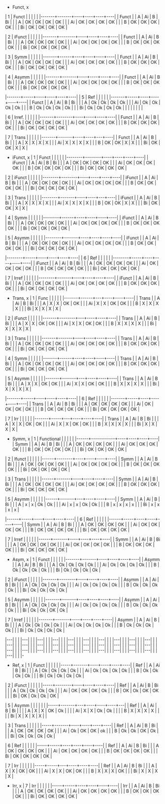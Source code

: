 * Funct, x

|     1 | Funct |    |    |    |    |
|-------+-------+----+----+----+----|
| Funct |       | A  | Ai | B  | Bi |
|       | A     | OK | OK | OK | OK |
|       | Ai    | OK | OK | OK | OK |
|       | B     | OK | OK | OK | OK |
|       | Bi    | OK | OK | OK | OK |


|     2 | iFunct |    |    |    |    |
|-------+--------+----+----+----+----|
| Funct |        | A  | Ai | B  | Bi |
|       | A      | OK | OK | OK | OK |
|       | Ai     | OK | OK | OK | OK |
|       | B      | OK | OK | OK | OK |
|       | Bi     | OK | OK | OK | OK |

| 3     | Symm |    |    |    |    |
|-------+------+----+----+----+----|
| Funct |      | A  | Ai | B  | Bi |
|       | A    | OK | OK | OK | OK |
|       | Ai   | OK | OK | OK | OK |
|       | B    | OK | OK | OK | OK |
|       | Bi   | OK | OK | OK | OK |

| 4     | Asymm |    |    |    |    |
|-------+-------+----+----+----+----|
| Funct |       | A  | Ai | B  | Bi |
|       | A     | OK | OK | OK | OK |
|       | Ai    | OK | OK | OK | OK |
|       | B     | OK | OK | OK | OK |
|       | Bi    | OK | OK | OK | OK |

|-------+-----+----+----+----+----|
|     5 | Ref |    |    |    |    |
|-------+-----+----+----+----+----|
| Funct |     | A  | Ai | B  | Bi |
|       | A   | Ok | Ok | Ok | Ok |
|       | Ai  | Ok | Ok | Ok | Ok |
|       | B   | Ok | Ok | Ok | Ok |
|       | Bi  | Ok | Ok | Ok | Ok |
|       |     |    |    |    |    |

| 6     | Irref. |    |    |    |    |
|-------+--------+----+----+----+----|
| Funct |        | A  | Ai | B  | Bi |
|       | A      | OK | OK | OK | OK |
|       | Ai     | OK | OK | OK | OK |
|       | B      | OK | OK | OK | OK |
|       | Bi     | OK | OK | OK | OK |

| 7     | Trans |    |    |   |    |
|-------+-------+----+----+---+----|
| Funct |       | A  | Ai | B | Bi |
|       | A     | X  | X  | X | X  |
|       | Ai    | X  | X  | X | X  |
|       | B     | OK | OK | X | X  |
|       | Bi    | OK | OK | X | X  |

* iFunct, x
|      1 | Funct  |    |    |    |    |
|--------+--------+----+----+----+----|
| iFunct |        | A  | Ai | B  | Bi |
|        | A      | OK | OK | OK | OK |
|        | Ai     | OK | OK | OK | OK |
|        | B      | OK | OK | OK | OK |
|        | Bi     | OK | OK | OK | OK |

|      2 | iFunct |    |    |    |    |
|--------+--------+----+----+----+----|
| iFunct |        | A  | Ai | B  | Bi |
|        | A      | OK | OK | OK | OK |
|        | Ai     | OK | OK | OK | OK |
|        | B      | OK | OK | OK | OK |
|        | Bi     | OK | OK | OK | OK |

|      3 | Trans |    |    |   |    |
|--------+-------+----+----+---+----|
| iFunct |       | A  | Ai | B | Bi |
|        | A     | X  | X  | X | X  |
|        | Ai    | X  | X  | X | X  |
|        | B     | OK | OK | X | X  |
|        | Bi    | OK | OK | X | X  |

|      4 | Symm |    |    |    |    |
|--------+------+----+----+----+----|
| iFunct |      | A  | Ai | B  | Bi |
|        | A    | OK | OK | OK | OK |
|        | Ai   | OK | OK | OK | OK |
|        | B    | OK | OK | OK | OK |
|        | Bi   | OK | OK | OK | OK |

|      5 | Asymm |    |    |    |    |
|--------+-------+----+----+----+----|
| iFunct |       | A  | Ai | B  | Bi |
|        | A     | OK | OK | OK | OK |
|        | Ai    | OK | OK | OK | OK |
|        | B     | OK | OK | OK | OK |
|        | Bi    | OK | OK | OK | OK |

|--------+-----+----+----+----+----|
|      6 | Ref |    |    |    |    |
|--------+-----+----+----+----+----|
| iFunct |     | A  | Ai | B  | Bi |
|        | A   | OK | OK | OK | OK |
|        | Ai  | OK | OK | OK | OK |
|        | B   | OK | OK | OK | OK |
|        | Bi  | OK | OK | OK | OK |

|      7 | Irref |    |    |    |    |
|--------+-------+----+----+----+----|
| iFunct |       | A  | Ai | B  | Bi |
|        | A     | OK | OK | OK | OK |
|        | Ai    | OK | OK | OK | OK |
|        | B     | OK | OK | OK | OK |
|        | Bi    | OK | OK | OK | OK |

* Trans, x
|     1 | Func |   |    |    |    |
|-------+------+---+----+----+----|
| Trans |      | A | Ai | B  | Bi |
|       | A    | X | X  | OK | OK |
|       | Ai   | X | X  | OK | OK |
|       | B    | X | X  | X  | X  |
|       | Bi   | X | X  | X  | X  |

|     2 | iFunct |   |    |    |    |
|-------+--------+---+----+----+----|
| Trans |        | A | Ai | B  | Bi |
|       | A      | X | X  | OK | OK |
|       | Ai     | X | X  | OK | OK |
|       | B      | X | X  | X  | X  |
|       | Bi     | X | X  | X  | X  |

|     3 | Trans |    |    |    |    |
|-------+-------+----+----+----+----|
| Trans |       | A  | Ai | B  | Bi |
|       | A     | OK | OK | OK | OK |
|       | Ai    | OK | OK | OK | OK |
|       | B     | OK | OK | OK | OK |
|       | Bi    | OK | OK | OK | OK |

|     4 | Symm |    |    |    |    |
|-------+------+----+----+----+----|
| Trans |      | A  | Ai | B  | Bi |
|       | A    | OK | OK | OK | OK |
|       | Ai   | OK | OK | OK | OK |
|       | B    | OK | OK | OK | OK |
|       | Bi   | OK | OK | OK | OK |

|     5 | Asymm |   |    |    |    |
|-------+-------+---+----+----+----|
| Trans |       | A | Ai | B  | Bi |
|       | A     | X | X  | OK | OK |
|       | Ai    | X | X  | OK | OK |
|       | B     | X | X  | X  | X  |
|       | Bi    | X | X  | X  | X  |

|-------+-----+----+----+----+----|
|     6 | Ref |    |    |    |    |
|-------+-----+----+----+----+----|
| Trans |     | A  | Ai | B  | Bi |
|       | A   | OK | OK | OK | OK |
|       | Ai  | OK | OK | OK | OK |
|       | B   | OK | OK | OK | OK |
|       | Bi  | OK | OK | OK | OK |

|     7 | Irr |   |    |    |    |
|-------+-----+---+----+----+----|
| Trans |     | A | Ai | B  | Bi |
|       | A   | X | X  | OK | OK |
|       | Ai  | X | X  | OK | OK |
|       | B   | X | X  | X  | X  |
|       | Bi  | X | X  | X  | X  |
* Symm, x
|    1 | Functional |    |    |    |    |
|------+------------+----+----+----+----|
| Symm |            | A  | Ai | B  | Bi |
|      | A          | OK | OK | OK | OK |
|      | Ai         | OK | OK | OK | OK |
|      | B          | OK | OK | OK | OK |
|      | Bi         | OK | OK | OK | OK |

|    2 | Ifunct |    |    |    |    |
|------+--------+----+----+----+----|
| Symm |        | A  | Ai | B  | Bi |
|      | A      | OK | OK | OK | OK |
|      | Ai     | OK | OK | OK | OK |
|      | B      | OK | OK | OK | OK |
|      | Bi     | OK | OK | OK | OK |

|    3 | Trans |    |    |    |    |
|------+-------+----+----+----+----|
| Symm |       | A  | Ai | B  | Bi |
|      | A     | OK | OK | OK | OK |
|      | Ai    | OK | OK | OK | OK |
|      | B     | OK | OK | OK | OK |
|      | Bi    | OK | OK | OK | OK |

|    5 | Asymm |   |    |    |    |
|------+-------+---+----+----+----|
| Symm |       | A | Ai | B  | Bi |
|      | A     | x | x  | Ok | Ok |
|      | Ai    | x | x  | Ok | Ok |
|      | B     | x | x  | x  | x  |
|      | Bi    | x | x  | x  | x  |

|------+-----+----+----+----+----|
|    6 | Ref |    |    |    |    |
|------+-----+----+----+----+----|
| Symm |     | A  | Ai | B  | Bi |
|      | A   | OK | OK | OK | OK |
|      | Ai  | OK | OK | OK | OK |
|      | B   | OK | OK | OK | OK |
|      | Bi  | OK | OK | OK | OK |

|    7 | Irref |    |    |    |    |
|------+-------+----+----+----+----|
| Symm |       | A  | Ai | B  | Bi |
|      | A     | OK | OK | OK | OK |
|      | Ai    | OK | OK | OK | OK |
|      | B     | OK | OK | OK | OK |
|      | Bi    | OK | OK | OK | OK |

* Asym, x
|     1 | Funct |    |    |    |    |
|-------+-------+----+----+----+----|
| Asymm |       | A  | Ai | B  | Bi |
|       | A     | Ok | Ok | Ok | Ok |
|       | Ai    | Ok | Ok | Ok | Ok |
|       | B     | Ok | Ok | Ok | Ok |
|       | Bi    | Ok | Ok | Ok | Ok |

|     2 | iFunct |    |    |    |    |
|-------+--------+----+----+----+----|
| Asymm |        | A  | Ai | B  | Bi |
|       | A      | Ok | Ok | Ok | Ok |
|       | Ai     | Ok | Ok | Ok | Ok |
|       | B      | Ok | Ok | Ok | Ok |
|       | Bi     | Ok | Ok | Ok | Ok |

|     5 | Asymm |    |    |    |    |
|-------+-------+----+----+----+----|
| Asymm |       | A  | Ai | B  | Bi |
|       | A     | Ok | Ok | Ok | Ok |
|       | Ai    | Ok | Ok | Ok | Ok |
|       | B     | Ok | Ok | Ok | Ok |
|       | Bi    | Ok | Ok | OK | Ok |

|     7 | Irref |    |    |    |    |
|-------+-------+----+----+----+----|
| Asymm |       | A  | Ai | B  | Bi |
|       | A     | Ok | Ok | Ok | Ok |
|       | Ai    | Ok | Ok | Ok | Ok |
|       | B     | Ok | Ok | Ok | Ok |
|       | Bi    | Ok | Ok | Ok | Ok |

|---|
|   |
|---|
|   |
|---|
|   |
|---|
|   |
|---|
|   |
|---|
|   |
|---|
|   |
|---|
|   |
|---|
|   |
|---|
|   |
|---|
|   |
|---|
|   |
|---|
|   |
|---|
|   |
|---|
|   |
|---|
|   |
|---|
|   |
|---|
|   |
|---|
|   |
|---|
|   |
|---|
|   |
|---|
|   |
|---|
|   |
|---|
|   |
|---|
|   |
|---|
|   |
|---|
|   |
|---|
|   |
|---|
|   |
|---|
|   |
|---|
|   |
|-
* Ref, x
|   1 | Funct |    |    |    |    |
|-----+-------+----+----+----+----|
| Ref |       | A  | Ai | B  | Bi |
|     | A     | Ok | Ok | Ok | Ok |
|     | Ai    | Ok | Ok | Ok | Ok |
|     | B     | Ok | Ok | Ok | Ok |
|     | Bi    | Ok | Ok | Ok | Ok |

|   2 | iFunct |    |    |    |    |
|-----+--------+----+----+----+----|
| Ref |        | A  | Ai | B  | Bi |
|     | A      | Ok | Ok | Ok | Ok |
|     | Ai     | OK | OK | OK | Ok |
|     | B      | OK | Ok | OK | OK |
|     | Bi     | OK | Ok | Ok | OK |

|   5 | Asymm |   |    |    |    |   |
|-----+-------+---+----+----+----+---|
| Ref |       | A | Ai | B  | Bi |   |
|     | A     | X | X  | OK | Ok |   |
|     | Ai    | X | X  | Ok | Ok |   |
|     | B     | X | X  | X  | X  |   |
|     | Bi    | X | X  | X  | X  |   |

|   3 | Trans |    |    |    |    |
|-----+-------+----+----+----+----|
| Ref |       | A  | Ai | B  | Bi |
|     | A     | OK | OK | OK | OK |
|     | Ai    | Ok | OK | OK | ok |
|     | B     | Ok | Ok | OK | Ok |
|     | Bi    | Ok | Ok | Ok | Ok |


|   6 | Ref |    |    |    |    |
|-----+-----+----+----+----+----|
| Ref |     | A  | Ai | B  | Bi |
|     | A   | OK | OK | OK | OK |
|     | Ai  | OK | OK | OK | OK |
|     | B   | OK | OK | OK | OK |
|     | Bi  | OK | OK | OK | OK |

|   7 | Irr |   |    |    |    |
|-----+-----+---+----+----+----|
| Ref |     | A | Ai | B  | Bi |
|     | A   | X | X  | OK | OK |
|     | Ai  | X | X  | OK | OK |
|     | B   | X | X  | X  | OK |
|     | Bi  | X | X  | X  | X  |

* Irr, x
|   7 | Irr |    |    |    |    |
|-----+-----+----+----+----+----|
| Irr |     | A  | Ai | B  | Bi |
|     | A   | OK | OK | OK | OK |
|     | Ai  | OK | OK | OK | OK |
|     | B   | OK | OK | OK | OK |
|     | Bi  | OK | OK | OK | OK |
